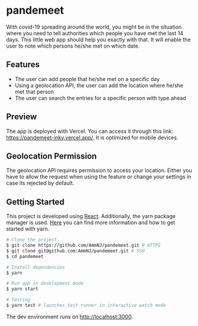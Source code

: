 # pandemeet

With covid-19 spreading around the world, you might be in the situation where you need to tell authorities which people you have met the last 14 days. This little web app should help you exactly with that.
It will enable the user to note which persons he/she met on which date.

## Features

- The user can add people that he/she met on a specific day
- Using a geolocation API, the user can add the location where he/she met that person
- The user can search the entries for a specific person with type ahead

## Preview

The app is deployed with Vercel. You can access it through this link: https://pandemeet-inky.vercel.app/.
It is optimized for mobile devices.

## Geolocation Permission

The geolocation API requires permission to access your location. Either you have to allow the request when using the feature or change your settings in case its rejected by default.

## Getting Started

This project is developed using [React](https://reactjs.org/).
Additionally, the yarn package manager is used. [Here](https://yarnpkg.com/) you can find more information and how to get started with yarn.

```zsh
# Clone the project
$ git clone https://github.com/AmmNJ/pandemeet.git # HTTPS
$ git clone git@github.com:AmmNJ/pandemeet.git # SSH
$ cd pandemeet

# Install dependencies
$ yarn

# Run app in development mode
$ yarn start

# Testing
$ yarn test # launches test runner in interactive watch mode
```

The dev environment runs on [http://localhost:3000](http://localhost:3000).
